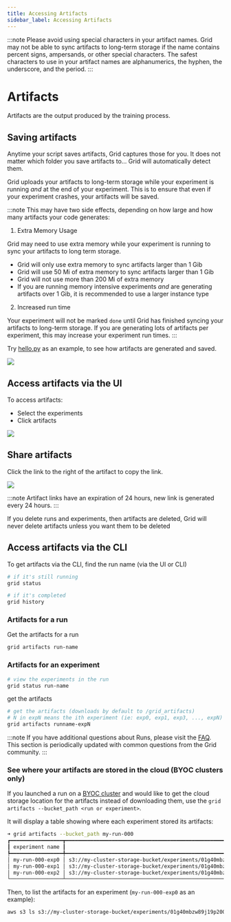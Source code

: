 ```yaml
---
title: Accessing Artifacts
sidebar_label: Accessing Artifacts
---
```


:::note
Please avoid using special characters in your artifact names. Grid may not be able to sync artifacts to long-term storage if the name contains percent signs, ampersands, or other special characters. The safest characters to use in your artifact names are alphanumerics, the hyphen, the underscore, and the period.
:::

# Artifacts
Artifacts are the output produced by the training process.

## Saving artifacts

Anytime your script saves artifacts, Grid captures those for you. It does not matter which folder you save artifacts to... Grid will automatically detect them.

Grid uploads your artifacts to long-term storage while your experiment is running *and* at the end of your experiment. This is to ensure that even if your experiment crashes, your artifacts will be saved.

:::note
This may have two side effects, depending on how large and how many artifacts your code generates:

1. Extra Memory Usage

Grid may need to use extra memory while your experiment is running to sync your artifacts to long term storage.
  - Grid will only use extra memory to sync artifacts larger than 1 Gib
  - Grid will use 50 Mi of extra memory to sync artifacts larger than 1 Gib
  - Grid will not use more than 200 Mi of extra memory
  - If you are running memory intensive experiments *and* are generating artifacts over 1 Gib, it is recommended to use a larger instance type

2. Increased run time

Your experiment will not be marked `done` until Grid has finished syncing your artifacts to long-term storage. If you are generating lots of artifacts per experiment, this may increase your experiment run times.
:::

Try [hello.py](https://github.com/williamFalcon/hello/blob/main/hello.py) as an example, to see how artifacts are generated and saved. 

![](/images/runs/runs-artifacts.png)

## Access artifacts via the UI

To access artifacts:

* Select the experiments
* Click artifacts

![](/images/runs/art.gif)

## Share artifacts

Click the link to the right of the artifact to copy the link.

![](/images/runs/sharing-artifacts.png)

:::note
Artifact links have an expiration of 24 hours, new link is generated every 24 hours.
:::

If you delete runs and experiments, then artifacts are deleted, Grid will never delete artifacts unless you want them to be deleted

## Access artifacts via the CLI

To get artifacts via the CLI, find the run name (via the UI or CLI)

```bash
# if it's still running
grid status

# if it's completed
grid history
```

### Artifacts for a run

Get the artifacts for a run

```bash
grid artifacts run-name
```

### Artifacts for an experiment

```bash
# view the experiments in the run
grid status run-name
```

get the artifacts

```bash
# get the artifacts (downloads by default to /grid_artifacts)
# N in expN means the ith experiment (ie: exp0, exp1, exp3, ..., expN)
grid artifacts runname-expN
```
:::note
If you have additional questions about Runs, please visit the [FAQ](https://docs.grid.ai/features/runs/faq). This section is periodically updated with common questions from the Grid community.
:::


### See where your artifacts are stored in the cloud (BYOC clusters only)

If you launched a run on a [BYOC cluster](../../../platform/2_Custom%20Cloud%20Credentials/1_byoc.md)
and would like to get the cloud storage location for the artifacts instead of downloading them,
use the `grid artifacts --bucket_path <run or experiment>`.

It will display a table showing where each experiment stored its artifacts:
```bash
➜ grid artifacts --bucket_path my-run-000
┏━━━━━━━━━━━━━━━━━┳━━━━━━━━━━━━━━━━━━━━━━━━━━━━━━━━━━━━━━━━━━━━━━━━━━━━━━━━━━━━━━━━━━━━━━━━━━━━━━━━━━┓
┃ experiment name ┃                                                         bucket path to artifacts ┃
┡━━━━━━━━━━━━━━━━━╇━━━━━━━━━━━━━━━━━━━━━━━━━━━━━━━━━━━━━━━━━━━━━━━━━━━━━━━━━━━━━━━━━━━━━━━━━━━━━━━━━━┩
│ my-run-000-exp0 │ s3://my-cluster-storage-bucket/experiments/01g40mbzw89j19p20000000000/artifacts/ │
│ my-run-000-exp1 │ s3://my-cluster-storage-bucket/experiments/01g40mbzw8arz3ds0000000001/artifacts/ │
│ my-run-000-exp2 │ s3://my-cluster-storage-bucket/experiments/01g40mbzw8g8xdtz0000000002/artifacts/ │
└─────────────────┴──────────────────────────────────────────────────────────────────────────────────┘
```

Then, to list the artifacts for an experiment (`my-run-000-exp0` as an example):
```bash
aws s3 ls s3://my-cluster-storage-bucket/experiments/01g40mbzw89j19p20000000000/artifacts/
```
